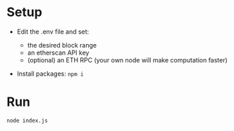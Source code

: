 # Setup

- Edit the .env file and set:

  - the desired block range
  - an etherscan API key
  - (optional) an ETH RPC (your own node will make computation faster)

- Install packages: `npm i`

# Run

`node index.js`
